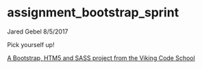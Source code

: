 assignment_bootstrap_sprint
===========================
Jared Gebel
8/5/2017

Pick yourself up!

[A Bootstrap, HTM5 and SASS project from the Viking Code School](http://www.vikingcodeschool.com)

